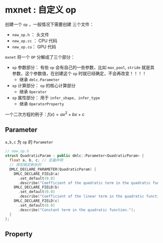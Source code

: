 # mxnet : 自定义 op

创建一个 `op` ，一般情况下需要创建 三个文件：

* `new_op.h` ： 头文件
* `new_op.cc` ：  CPU 代码
* `new_op.cu`：  GPU 代码



`mxnet` 将一个 `OP` 分解成了三个部分：

* `op` 参数部分： 有些 `op` 会有自己的一些参数，比如 `max_pool`, `stride` 就是其 参数，这个参数值，在创建这个 `op` 时就已经确定，不会再改变！！！！
  * 继承 `dmlc.Parameter`
* `op` 计算部分： `op` 的核心计算部分
  * 继承 `Operator`
* `op` 属性部分： 用于 `infer_shape, infer_type` 
  * 继承 `OperatorProperty`



一个二次方程的例子：$f(x)=ax^2+bx+c$

## Parameter

`a,b,c` 为 `op` 的 `Parameter`

```c++
// new_op.h
struct QuadraticParam : public dmlc::Parameter<QuadraticParam> {
  float a, b, c; // 变量声明
  // 用宏搞定剩余的
  DMLC_DECLARE_PARAMETER(QuadraticParam) {
    DMLC_DECLARE_FIELD(a)
      .set_default(0.0)
      .describe("Coefficient of the quadratic term in the quadratic function.");
    DMLC_DECLARE_FIELD(b)
      .set_default(0.0)
      .describe("Coefficient of the linear term in the quadratic function.");
    DMLC_DECLARE_FIELD(c)
      .set_default(0.0)
      .describe("Constant term in the quadratic function.");
  }
};
```



## Property






